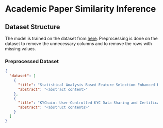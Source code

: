 # Academic Paper Similarity Inference

## Dataset Structure
The model is trained on the dataset from [here](https://www.kaggle.com/datasets/Cornell-University/arxiv).
Preprocessing is done on the dataset to remove the unnecessary columns and to remove the rows with missing values.

### Preprocessed Dataset
```json
{
  "dataset": [
    {
      "title": "Statistical Analysis Based Feature Selection Enhanced RF-PUF with >99.8%\n  Accuracy on Unmodified Commodity Transmitters for IoT Physical Security",
      "abstract": "<abstract content>"
    },
    {
      "title": "KYChain: User-Controlled KYC Data Sharing and Certification",
      "abstract": "<abstruct contents>"
    }
  ]
}
```

